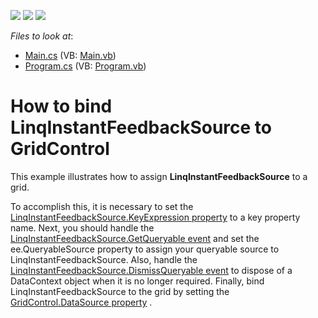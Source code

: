<!-- default badges list -->
![](https://img.shields.io/endpoint?url=https://codecentral.devexpress.com/api/v1/VersionRange/128625797/10.2.3%2B)
[![](https://img.shields.io/badge/Open_in_DevExpress_Support_Center-FF7200?style=flat-square&logo=DevExpress&logoColor=white)](https://supportcenter.devexpress.com/ticket/details/E2805)
[![](https://img.shields.io/badge/📖_How_to_use_DevExpress_Examples-e9f6fc?style=flat-square)](https://docs.devexpress.com/GeneralInformation/403183)
<!-- default badges end -->
<!-- default file list -->
*Files to look at*:

* [Main.cs](./CS/LinqServerMode/Main.cs) (VB: [Main.vb](./VB/LinqServerMode/Main.vb))
* [Program.cs](./CS/LinqServerMode/Program.cs) (VB: [Program.vb](./VB/LinqServerMode/Program.vb))
<!-- default file list end -->
# How to bind LinqInstantFeedbackSource to GridControl 


<p>This example illustrates how to assign <strong>LinqInstantFeedbackSource</strong> to a grid. </p><p>To accomplish this, it is necessary to set the <a href="http://documentation.devexpress.com/#CoreLibraries/DevExpressDataLinqLinqInstantFeedbackSource_KeyExpressiontopic"><u>LinqInstantFeedbackSource.KeyExpression property</u></a>  to a key property name.  Next, you should handle the  <a href="http://documentation.devexpress.com/#CoreLibraries/DevExpressDataLinqLinqInstantFeedbackSource_GetQueryabletopic"><u>LinqInstantFeedbackSource.GetQueryable event</u></a> and set the ee.QueryableSource property to assign your queryable source to LinqInstantFeedbackSource. Also, handle the <a href="http://documentation.devexpress.com/#CoreLibraries/DevExpressDataLinqLinqInstantFeedbackSource_DismissQueryabletopic"><u>LinqInstantFeedbackSource.DismissQueryable event</u></a> to dispose of a DataContext object when it is no longer required. Finally, bind LinqInstantFeedbackSource to the grid by setting the <a href="http://documentation.devexpress.com/#WindowsForms/DevExpressXtraGridGridControl_DataSourcetopic"><u>GridControl.DataSource property</u></a> .</p>

<br/>


